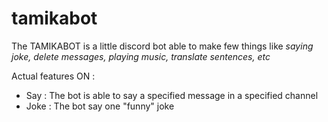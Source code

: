 # tamikabot

The TAMIKABOT is a little discord bot able to make few things like *saying joke, delete messages, playing music, translate sentences, etc*

Actual features ON :

- Say : The bot is able to say a specified message in a specified channel
- Joke : The bot say one "funny" joke